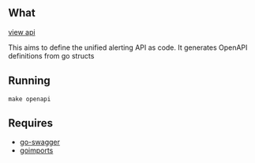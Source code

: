 ## What

[view api](http://localhost)

This aims to define the unified alerting API as code. It generates OpenAPI definitions from go structs


## Running

`make openapi`

## Requires
 - [go-swagger](https://github.com/go-swagger/go-swagger)
 - [goimports](https://pkg.go.dev/golang.org/x/tools/cmd/goimports)
